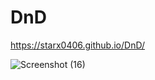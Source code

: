 # DnD

https://starx0406.github.io/DnD/

![Screenshot (16)](https://user-images.githubusercontent.com/67006219/110235666-66e38080-7f57-11eb-8c5b-b12e81ec53aa.png)
